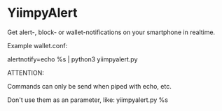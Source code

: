 # YiimpyAlert
Get alert-, block- or  wallet-notifications on your smartphone in realtime.

Example wallet.conf:

alertnotify=echo %s | python3 yiimpyalert.py

ATTENTION:

Commands can only be send when piped with echo, etc.

Don't use them as an parameter, like: yiimpyalert.py %s
